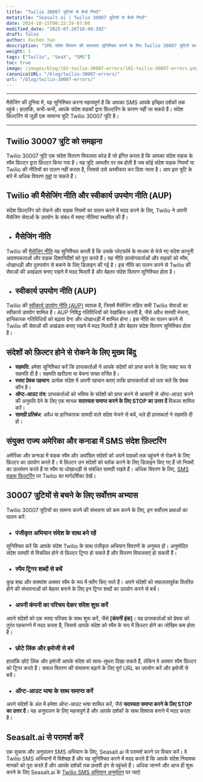 ```yaml
---
title: "Twilio 30007 त्रुटियों से कैसे निपटें"
metatitle: "Seasalt.ai | Twilio 30007 त्रुटियों से कैसे निपटें"
date: 2024-10-15T00:22:19-07:00
modified_date: "2025-07-26T16:48:39Z"
draft: false
author: Xuchen Yao
description: "SMS संदेश वितरण की सफलता सुनिश्चित करने के लिए Twilio 30007 त्रुटियों का निवारण और रोकथाम करना सीखें।"
weight: 1
tags: ["Twilio", "SeaX", "SMS"]
toc: true
image: /images/blog/102-twilio-30007-errors/102-twilio-30007-errors.png
canonicalURL: "/blog/twilio-30007-errors/"
url: "/blog/twilio-30007-errors/"
---
```


---

मैसेजिंग की दुनिया में, यह सुनिश्चित करना महत्वपूर्ण है कि आपका SMS आपके इच्छित दर्शकों तक पहुंचे। हालांकि, कभी-कभी, आपके संदेश वाहकों द्वारा फ़िल्टरिंग के कारण नहीं जा सकते हैं। संदेश फ़िल्टरिंग से जुड़ी एक सामान्य त्रुटि Twilio 30007 त्रुटि है।

---

## Twilio 30007 त्रुटि को समझना

Twilio 30007 त्रुटि एक संदेश वितरण विफलता कोड है जो इंगित करता है कि आपका संदेश वाहक के स्पैम फ़िल्टर द्वारा फ़िल्टर किया गया है। यह त्रुटि आमतौर पर तब होती है जब कोई संदेश वाहक नियमों या Twilio की नीतियों का पालन नहीं करता है, जिससे उसे अस्वीकार कर दिया जाता है। आप इस त्रुटि के बारे में अधिक विवरण [यहां](https://www.twilio.com/docs/api/errors/30007) पा सकते हैं।

## Twilio की मैसेजिंग नीति और स्वीकार्य उपयोग नीति (AUP)

संदेश फ़िल्टरिंग को रोकने और वाहक नियमों का पालन करने में मदद करने के लिए, Twilio ने अपनी मैसेजिंग सेवाओं के उपयोग के संबंध में स्पष्ट नीतियां स्थापित की हैं।

- ## मैसेजिंग नीति

Twilio की [मैसेजिंग नीति](https://www.twilio.com/en-us/legal/messaging-policy) यह सुनिश्चित करती है कि उसके प्लेटफॉर्म के माध्यम से भेजे गए संदेश कानूनी आवश्यकताओं और वाहक दिशानिर्देशों को पूरा करते हैं। यह नीति उपयोगकर्ताओं और वाहकों को स्पैम, धोखाधड़ी और दुरुपयोग से बचाने के लिए डिज़ाइन की गई है। इस नीति का पालन करने से Twilio की सेवाओं की अखंडता बनाए रखने में मदद मिलती है और बेहतर संदेश वितरण सुनिश्चित होता है।

- ## स्वीकार्य उपयोग नीति (AUP)

Twilio की [स्वीकार्य उपयोग नीति (AUP)](https://www.twilio.com/en-us/legal/aup) व्यापक है, जिसमें मैसेजिंग सहित सभी Twilio सेवाओं का स्वीकार्य उपयोग शामिल है। AUP निषिद्ध गतिविधियों को रेखांकित करती है, जैसे अवैध सामग्री भेजना, हानिकारक गतिविधियों को बढ़ावा देना और धोखाधड़ी में शामिल होना। इस नीति का पालन करने से Twilio की सेवाओं की अखंडता बनाए रखने में मदद मिलती है और बेहतर संदेश वितरण सुनिश्चित होता है।

## संदेशों को फ़िल्टर होने से रोकने के लिए मुख्य बिंदु

- **सहमति**: हमेशा सुनिश्चित करें कि प्राप्तकर्ताओं ने आपके संदेशों को प्राप्त करने के लिए स्पष्ट रूप से सहमति दी है। सहमति खरीदना या बेचना सख्त वर्जित है।
- **स्पष्ट प्रेषक पहचान**: प्रत्येक संदेश में अपनी पहचान बताएं ताकि प्राप्तकर्ताओं को पता चले कि प्रेषक कौन है।
- **ऑप्ट-आउट तंत्र**: प्राप्तकर्ताओं को भविष्य के संदेशों को प्राप्त करने से आसानी से ऑप्ट-आउट करने की अनुमति देने के लिए एक मानक **सदस्यता समाप्त करने के लिए STOP का उत्तर दें** विकल्प शामिल करें।
- **सामग्री प्रतिबंध**: अवैध या हानिकारक सामग्री वाले संदेश भेजने से बचें, भले ही प्राप्तकर्ता ने सहमति दी हो।

## संयुक्त राज्य अमेरिका और कनाडा में SMS संदेश फ़िल्टरिंग

अमेरिका और कनाडा में वाहक स्पैम और अवांछित संदेशों को अपने ग्राहकों तक पहुंचने से रोकने के लिए फ़िल्टर का उपयोग करते हैं। ये फ़िल्टर उन संदेशों को ब्लॉक करने के लिए डिज़ाइन किए गए हैं जो नियमों का उल्लंघन करते हैं या स्पैम या धोखाधड़ी से संबंधित सामग्री रखते हैं। अधिक विवरण के लिए, [SMS वाहक फ़िल्टरिंग](https://help.twilio.com/articles/360022449893-SMS-Carrier-Filtering-in-the-United-States-and-Canada) पर Twilio का मार्गदर्शिका देखें।

## 30007 त्रुटियों से बचने के लिए सर्वोत्तम अभ्यास

Twilio 30007 त्रुटियों का सामना करने की संभावना को कम करने के लिए, इन सर्वोत्तम प्रथाओं का पालन करें:

- ### पंजीकृत अभियान संदेश के साथ बने रहें

सुनिश्चित करें कि आपके संदेश Twilio के साथ पंजीकृत अभियान विवरणों के अनुरूप हों। अनुमोदित संदेश सामग्री से विचलित होने से फ़िल्टर ट्रिगर हो सकते हैं और वितरण विफलताएं हो सकती हैं।

- ### स्पैम ट्रिगर शब्दों से बचें

कुछ शब्द और वाक्यांश अक्सर स्पैम के रूप में फ़्लैग किए जाते हैं। अपने संदेशों को सफलतापूर्वक वितरित होने की संभावनाओं को बेहतर बनाने के लिए इन ट्रिगर शब्दों का उपयोग करने से बचें।

- ### अपनी कंपनी का परिचय देकर संदेश शुरू करें

अपने संदेशों को एक स्पष्ट परिचय के साथ शुरू करें, जैसे **[कंपनी इंक]**। यह प्राप्तकर्ताओं को प्रेषक को तुरंत पहचानने में मदद करता है, जिससे आपके संदेश को स्पैम के रूप में फ़िल्टर होने का जोखिम कम होता है।

- ### छोटे लिंक और इमोजी से बचें

हालांकि छोटे लिंक और इमोजी आपके संदेश को साफ-सुथरा दिखा सकते हैं, लेकिन वे अक्सर स्पैम फ़िल्टर को ट्रिगर करते हैं। सफल वितरण की संभावना बढ़ाने के लिए पूर्ण URL का उपयोग करें और इमोजी से बचें।

- ### ऑप्ट-आउट भाषा के साथ समाप्त करें

अपने संदेशों के अंत में हमेशा ऑप्ट-आउट भाषा शामिल करें, जैसे **सदस्यता समाप्त करने के लिए STOP का उत्तर दें**। यह अनुपालन के लिए महत्वपूर्ण है और आपके दर्शकों के साथ विश्वास बनाने में मदद करता है।

## Seasalt.ai से परामर्श करें

एक सुचारू और अनुपालन SMS अभियान के लिए, Seasalt.ai से परामर्श करने पर विचार करें। वे Twilio SMS अभियानों में विशेषज्ञ हैं और यह सुनिश्चित करने में मदद करते हैं कि आपके संदेश नियामक मानकों को पूरा करते हैं और आपके दर्शकों तक प्रभावी ढंग से पहुंचते हैं। अधिक जानने और आज ही शुरू करने के लिए Seasalt.ai के [Twilio SMS अभियान अनुमोदन](https://usecase.seasalt.ai/approved-for-twilio-sms-campaign/) पर जाएं!
